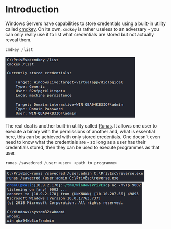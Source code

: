 # Introduction
Windows Servers have capabilities to store credentials using a built-in utility called [cmdkey](https://learn.microsoft.com/en-us/windows-server/administration/windows-commands/cmdkey). On its own, `cmdkey` is rather useless to an adversary - you can only really use it to list what credentials are stored but not actually reveal them.

```powershell
cmdkey /list
```

![](Resources/Images/List%20Stored%20Credentials.png)

The real deal is another built-in utility called [Runas](https://learn.microsoft.com/en-us/previous-versions/windows/it-pro/windows-server-2012-r2-and-2012/cc771525(v=ws.11)). It allows one user to execute a binary with the permissions of another and, what is essential here, this can be achieved with only stored credentials. One doesn't even need to know what the credentials are - so long as a user has their credentials stored, then they can be used to execute programmes as that user.

```powershell
runas /savedcred /user:<user> <path to programme>
```

![](Resources/Images/Runas%20Admin.png)
![](Resources/Images/Runas%20Admin%20Shell%20Returned.png)